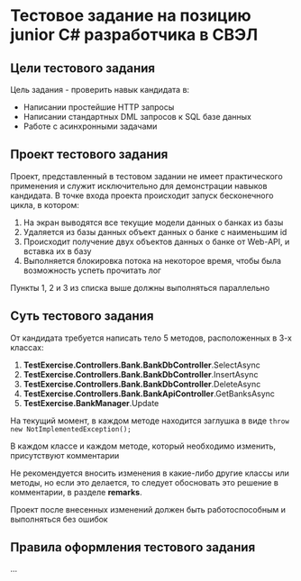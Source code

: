 # Тестовое задание на позицию junior C# разработчика в СВЭЛ

## Цели тестового задания
Цель задания - проверить навык кандидата в:
* Написании простейшие HTTP запросы
* Написании стандартных DML запросов к SQL базе данных
* Работе с асинхронными задачами

## Проект тестового задания
Проект, представленный в тестовом задании не имеет практического применения 
и служит исключительно для демонстрации навыков кандидата.
В точке входа проекта происходит запуск бесконечного цикла, в котором:
1. На экран выводятся все текущие модели данных о банках из базы
2. Удаляется из базы данных объект данных о банке с наименьшим id
3. Происходит получение двух объектов данных о банке от Web-API, и вставка их в базу
4. Выполняется блокировка потока на некоторое время, чтобы была возможность успеть прочитать лог

Пункты 1, 2 и 3 из списка выше должны выполняться параллельно

## Суть тестового задания
От кандидата требуется написать тело 5 методов, расположенных в 3-х классах:
1. **TestExercise.Controllers.Bank.BankDbController**.SelectAsync
2. **TestExercise.Controllers.Bank.BankDbController**.InsertAsync
3. **TestExercise.Controllers.Bank.BankDbController**.DeleteAsync
4. **TestExercise.Controllers.Bank.BankApiController**.GetBanksAsync
5. **TestExercise.BankManager**.Update

На текущий момент, в каждом методе находится заглушка в виде `throw new NotImplementedException();`

В каждом классе и каждом методе, который необходимо изменить, присутствуют комментарии

Не рекомендуется вносить изменения в какие-либо другие классы или методы, но если это делается, то следует обосновать это решение в комментарии, в разделе **remarks**.

Проект после внесенных изменений должен быть работоспособным и выполняться без ошибок

## Правила оформления тестового задания
...
